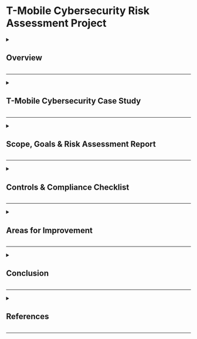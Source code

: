 #  T-Mobile Cybersecurity Risk Assessment Project  

<details>
  <summary><h2>Overview</h2></summary>
  <p>This project presents a comprehensive <b>cybersecurity risk assessment</b>. <b>This project uses T-Mobile as a case study for university research purposes only.</b> The goal is to analyze cybersecurity frameworks, compliance requirements, and risk management best practices as an academic exercise. The findings and recommendations in this project are based on publicly available information and do not represent actual T-Mobile security policies or confidential data. The assessment covers:</p>
  <ul>
    <li> <b>Scope, Goals & Risk Assessment Report</b></li>
    <li> <b>Controls & Compliance Checklist</b></li>
    <li> <b>Risk Register</b></li>
    <li> <b>Areas for Improvement & Recommendations</b></li>
  </ul>
  <p>The goal is to evaluate <b>potential cybersecurity threats</b>, analyze the <b>effectiveness of existing security measures</b>, and propose mitigation strategies to enhance T-Mobile's resilience against evolving cyber threats.</p>
</details>

---

<details>
  <summary><h2> T-Mobile Cybersecurity Case Study</h2></summary>
  <h3> Overview of T-Mobile</h3>
  <p><b>T-Mobile</b> is a leading telecommunications company providing wireless voice, messaging, and data services across the United States and internationally. As one of the largest mobile network operators, T-Mobile serves over <b>100 million customers</b> and operates an extensive <b>5G network infrastructure</b>, handling vast amounts of sensitive customer and enterprise data.</p>

  <h3> Key Aspects of T-Mobile’s Business Operations:</h3>
  <ul>
    <li><b>Industry:</b> Telecommunications</li>
    <li><b>Services:</b> Mobile network, 5G broadband, IoT solutions, enterprise communications</li>
    <li><b>Customer Base:</b> Consumers, businesses, and government organizations</li>
    <li><b>Data Handled:</b> Customer account information, payment details, call records, location data</li>
    <li><b>Compliance Requirements:</b> PCI DSS, GDPR, FCC, SOC 2, ISO 27001, NIST CSF</li>
  </ul>

  <h3>Why This Project is Needed</h3>
  <p>As a major telecom provider, T-Mobile faces increasing cybersecurity challenges related to <b>data protection, regulatory compliance, and risk management</b>. With cyber threats evolving rapidly, strong security measures are essential.</p>

  <h3> Key Cybersecurity Challenges Faced by T-Mobile:</h3>
  <ul>
    <li> <b>Data Breaches:</b> T-Mobile has experienced several high-profile breaches compromising millions of customer records.</li>
    <li> <b>Phishing & Credential Theft:</b> Employees and customers are prime targets for social engineering attacks.</li>
    <li> <b>Third-Party Security Risks:</b> Vendors and external partners may introduce supply chain vulnerabilities.</li>
    <li> <b>Regulatory Compliance:</b> Must adhere to strict data privacy laws (GDPR, CCPA, PCI DSS) and telecom regulations (FCC, NIST CSF).</li>
    <li> <b>5G Network Security:</b> Expansion of 5G introduces new attack surfaces for cybercriminals.</li>
  </ul>
  
  <p>This project provides a structured approach to evaluating and mitigating risks in T-Mobile’s cybersecurity framework.</p>
</details>

---

<details>
  <summary><h2>Scope, Goals & Risk Assessment Report</h2></summary>
  <h3>Scope</h3>
  <p>The assessment covers <b>network security, data protection, third-party risks, and regulatory compliance</b>. All assets, internal processes, and compliance measures are reviewed.</p>
  
  <h3>Goals</h3>
  <ul>
    <li>Identify security vulnerabilities and evaluate existing security controls.</li>
    <li>Assess compliance with GDPR, PCI DSS, NIST, and ISO 27001 standards.</li>
    <li>Provide actionable mitigation strategies to reduce cybersecurity threats.</li>
  </ul>

  <h3>Risk Assessment & Monitoring</h3>
  <p>The key risks identified include:</p>
  <ul>
    <li><b>Data Breaches</b> – Sensitive customer data exposure</li>
    <li><b>Unauthorized Access</b> – Exploiting weak authentication mechanisms</li>
    <li><b>Phishing Attacks</b> – Credential theft & unauthorized access</li>
    <li><b>Insider Threats</b> – Malicious or negligent employees</li>
    <li><b>Third-Party Security Risks</b> – Vendor security vulnerabilities</li>
  </ul>
  <p><b>Overall Risk Score: 8/10 (High Risk)</b></p>
</details>

---

<details>
  <summary><h2>Controls & Compliance Checklist</h2></summary>
  <p>This checklist evaluates whether T-Mobile has implemented the necessary <b>security controls and compliance measures</b>.</p>

  <h3> Security Controls</h3>
  <ul>
    <li> Firewall & Intrusion Detection System (IDS)</li>
    <li> Multi-Factor Authentication (MFA) & Encryption</li>
    <li> Security Operations Center (SOC) Monitoring</li>
    <li> Incident Response & Disaster Recovery Plans</li>
    <li> Data Protection & Access Management</li>
  </ul>

  <h3> Compliance Standards</h3>
  <ul>
    <li> <b>GDPR</b> – Data protection impact assessment & breach notifications</li>
    <li> <b>PCI DSS</b> – Secure credit card processing & encryption</li>
    <li> <b>NIST Cybersecurity Framework</b> – Identify, Protect, Detect, Respond, Recover</li>
    <li> <b>ISO 27001</b> – Information Security Management System (ISMS)</li>
  </ul>
</details>

---

<details>
  <summary><h2> Areas for Improvement</h2></summary>
  <ul>
    <li> Improve <b>risk justification</b> for post-mitigation scores.</li>
    <li> Add <b>risk trend indicators</b> (⬆ Increasing, ➖ Stable, ⬇ Decreasing).</li>
    <li> Expand <b>Zero Trust implementation plan</b> to address challenges.</li>
    <li> Enhance <b>incident response documentation</b>.</li>
  </ul>
</details>

---

<details>
  <summary><h2> Conclusion</h2></summary>
  <p>This project highlights the **key cybersecurity risks** and **mitigation strategies** for T-Mobile. While existing security controls provide a strong foundation, improvements in **Zero Trust implementation, risk tracking, and compliance reporting** will further strengthen the security posture.</p>
</details>

---

<details>
  <summary><h2>References</h2></summary>
  <h3> Official Compliance & Security Frameworks</h3>
  <ul>
    <li> <b>General Data Protection Regulation (GDPR)</b>: <a href="https://gdpr.eu/">Official GDPR Portal</a></li>
    <li> <b>Payment Card Industry Data Security Standard (PCI DSS)</b>: <a href="https://www.pcisecuritystandards.org/">PCI Security Standards Council</a></li>
    <li> <b>System and Organization Controls (SOC 1, SOC 2)</b>: <a href="https://www.aicpa.org/interestareas/frc/assuranceadvisoryservices/sorhome.html">AICPA - SOC Suite of Services</a></li>
    <li> <b>Federal Communications Commission (FCC) Compliance</b>: <a href="https://www.fcc.gov/">Federal Communications Commission (FCC)</a></li>
    <li> <b>National Institute of Standards and Technology (NIST) Cybersecurity Framework</b>: <a href="https://www.nist.gov/cyberframework">NIST Cybersecurity Framework</a></li>
    <li> <b>ISO/IEC 27001 Compliance</b>: <a href="https://www.iso.org/isoiec-27001-information-security.html">ISO - ISO/IEC 27001 Information Security Management</a></li>
  </ul>

  <h3> T-Mobile Cybersecurity & FCC Settlement Articles</h3>
  <ul>
    <li> <b>Reuters</b>: <a href="https://www.reuters.com">US Reaches $31.5 Million Settlement with T-Mobile Over Data Breaches</a></li>
    <li> <b>The Verge</b>: <a href="https://www.theverge.com">T-Mobile Promises to Try Not to Get Hacked Again</a></li>
    <li> <b>TMO News</b>: <a href="https://www.tmonews.com">T-Mobile Invests to Improve Its Cybersecurity Practices</a></li>
    <li> <b>Hunton</b>: <a href="https://www.huntonprivacyblog.com">T-Mobile to Spend $31.5 Million to Settle Multiple FCC Breaches</a></li>
    <li> <b>MeriTalk</b>: <a href="https://www.meritalk.com">T-Mobile Moving to Zero Trust Under FCC Breach Settlement</a></li>
    <li> <b>Paubox</b>: <a href="https://www.paubox.com">Learning the Importance of Cybersecurity from T-Mobile</a></li>
    <li> <b>Electronic Frontier Foundation</b>: <a href="https://www.eff.org">FCC Requires T-Mobile to Implement Data Minimization</a></li>
  </ul>
</details>

---
